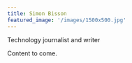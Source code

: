 ```yaml
---
title: Simon Bisson
featured_image: '/images/1500x500.jpg'
---
```

Technology journalist and writer

Content to come.